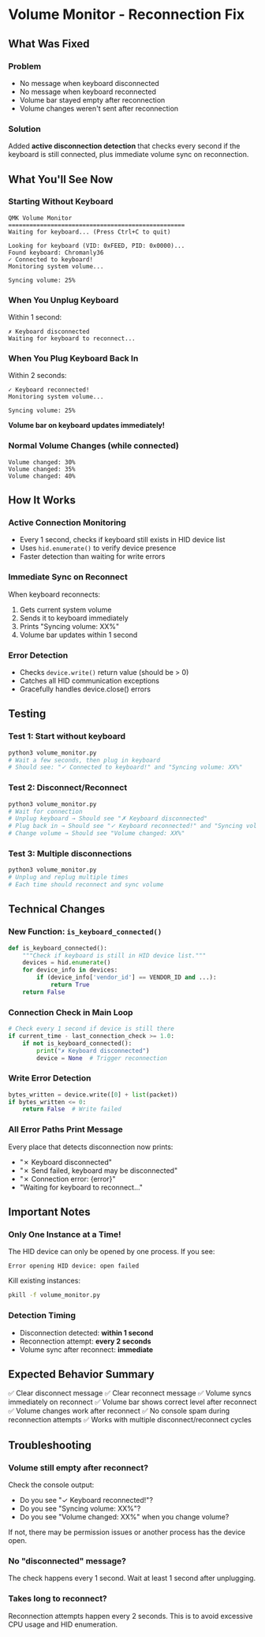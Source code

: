 # Volume Monitor - Reconnection Fix

## What Was Fixed

### Problem
- No message when keyboard disconnected
- No message when keyboard reconnected
- Volume bar stayed empty after reconnection
- Volume changes weren't sent after reconnection

### Solution
Added **active disconnection detection** that checks every second if the keyboard is still connected, plus immediate volume sync on reconnection.

## What You'll See Now

### Starting Without Keyboard
```
QMK Volume Monitor
==================================================
Waiting for keyboard... (Press Ctrl+C to quit)

Looking for keyboard (VID: 0xFEED, PID: 0x0000)...
Found keyboard: Chromanly36
✓ Connected to keyboard!
Monitoring system volume...

Syncing volume: 25%
```

### When You Unplug Keyboard
Within 1 second:
```
✗ Keyboard disconnected
Waiting for keyboard to reconnect...
```

### When You Plug Keyboard Back In
Within 2 seconds:
```
✓ Keyboard reconnected!
Monitoring system volume...

Syncing volume: 25%
```
**Volume bar on keyboard updates immediately!**

### Normal Volume Changes (while connected)
```
Volume changed: 30%
Volume changed: 35%
Volume changed: 40%
```

## How It Works

### Active Connection Monitoring
- Every 1 second, checks if keyboard still exists in HID device list
- Uses `hid.enumerate()` to verify device presence
- Faster detection than waiting for write errors

### Immediate Sync on Reconnect
When keyboard reconnects:
1. Gets current system volume
2. Sends it to keyboard immediately
3. Prints "Syncing volume: XX%"
4. Volume bar updates within 1 second

### Error Detection
- Checks `device.write()` return value (should be > 0)
- Catches all HID communication exceptions
- Gracefully handles device.close() errors

## Testing

### Test 1: Start without keyboard
```bash
python3 volume_monitor.py
# Wait a few seconds, then plug in keyboard
# Should see: "✓ Connected to keyboard!" and "Syncing volume: XX%"
```

### Test 2: Disconnect/Reconnect
```bash
python3 volume_monitor.py
# Wait for connection
# Unplug keyboard → Should see "✗ Keyboard disconnected"
# Plug back in → Should see "✓ Keyboard reconnected!" and "Syncing volume: XX%"
# Change volume → Should see "Volume changed: XX%"
```

### Test 3: Multiple disconnections
```bash
python3 volume_monitor.py
# Unplug and replug multiple times
# Each time should reconnect and sync volume
```

## Technical Changes

### New Function: `is_keyboard_connected()`
```python
def is_keyboard_connected():
    """Check if keyboard is still in HID device list."""
    devices = hid.enumerate()
    for device_info in devices:
        if (device_info['vendor_id'] == VENDOR_ID and ...):
            return True
    return False
```

### Connection Check in Main Loop
```python
# Check every 1 second if device is still there
if current_time - last_connection_check >= 1.0:
    if not is_keyboard_connected():
        print("✗ Keyboard disconnected")
        device = None  # Trigger reconnection
```

### Write Error Detection
```python
bytes_written = device.write([0] + list(packet))
if bytes_written <= 0:
    return False  # Write failed
```

### All Error Paths Print Message
Every place that detects disconnection now prints:
- "✗ Keyboard disconnected"
- "✗ Send failed, keyboard may be disconnected"
- "✗ Connection error: {error}"
- "Waiting for keyboard to reconnect..."

## Important Notes

### Only One Instance at a Time!
The HID device can only be opened by one process. If you see:
```
Error opening HID device: open failed
```

Kill existing instances:
```bash
pkill -f volume_monitor.py
```

### Detection Timing
- Disconnection detected: **within 1 second**
- Reconnection attempt: **every 2 seconds**
- Volume sync after reconnect: **immediate**

## Expected Behavior Summary

✅ Clear disconnect message
✅ Clear reconnect message
✅ Volume syncs immediately on reconnect
✅ Volume bar shows correct level after reconnect
✅ Volume changes work after reconnect
✅ No console spam during reconnection attempts
✅ Works with multiple disconnect/reconnect cycles

## Troubleshooting

### Volume still empty after reconnect?
Check the console output:
- Do you see "✓ Keyboard reconnected!"?
- Do you see "Syncing volume: XX%"?
- Do you see "Volume changed: XX%" when you change volume?

If not, there may be permission issues or another process has the device open.

### No "disconnected" message?
The check happens every 1 second. Wait at least 1 second after unplugging.

### Takes long to reconnect?
Reconnection attempts happen every 2 seconds. This is to avoid excessive CPU usage and HID enumeration.
